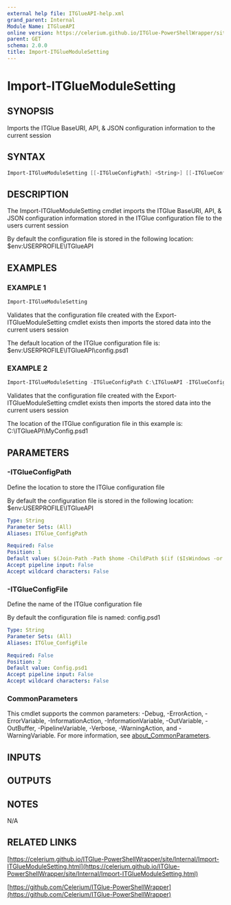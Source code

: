 ```yaml
---
external help file: ITGlueAPI-help.xml
grand_parent: Internal
Module Name: ITGlueAPI
online version: https://celerium.github.io/ITGlue-PowerShellWrapper/site/Internal/Import-ITGlueModuleSetting.html
parent: GET
schema: 2.0.0
title: Import-ITGlueModuleSetting
---
```


# Import-ITGlueModuleSetting

## SYNOPSIS
Imports the ITGlue BaseURI, API, & JSON configuration information to the current session

## SYNTAX

```powershell
Import-ITGlueModuleSetting [[-ITGlueConfigPath] <String>] [[-ITGlueConfigFile] <String>] [<CommonParameters>]
```

## DESCRIPTION
The Import-ITGlueModuleSetting cmdlet imports the ITGlue BaseURI, API, & JSON configuration
information stored in the ITGlue configuration file to the users current session

By default the configuration file is stored in the following location:
    $env:USERPROFILE\ITGlueAPI

## EXAMPLES

### EXAMPLE 1
```powershell
Import-ITGlueModuleSetting
```

Validates that the configuration file created with the Export-ITGlueModuleSetting cmdlet exists
then imports the stored data into the current users session

The default location of the ITGlue configuration file is:
    $env:USERPROFILE\ITGlueAPI\config.psd1

### EXAMPLE 2
```powershell
Import-ITGlueModuleSetting -ITGlueConfigPath C:\ITGlueAPI -ITGlueConfigFile MyConfig.psd1
```

Validates that the configuration file created with the Export-ITGlueModuleSetting cmdlet exists
then imports the stored data into the current users session

The location of the ITGlue configuration file in this example is:
    C:\ITGlueAPI\MyConfig.psd1

## PARAMETERS

### -ITGlueConfigPath
Define the location to store the ITGlue configuration file

By default the configuration file is stored in the following location:
    $env:USERPROFILE\ITGlueAPI

```yaml
Type: String
Parameter Sets: (All)
Aliases: ITGlue_ConfigPath

Required: False
Position: 1
Default value: $(Join-Path -Path $home -ChildPath $(if ($IsWindows -or $PSEdition -eq 'Desktop') {"ITGlueAPI"}else{".ITGlueAPI"}) )
Accept pipeline input: False
Accept wildcard characters: False
```

### -ITGlueConfigFile
Define the name of the ITGlue configuration file

By default the configuration file is named:
    config.psd1

```yaml
Type: String
Parameter Sets: (All)
Aliases: ITGlue_ConfigFile

Required: False
Position: 2
Default value: Config.psd1
Accept pipeline input: False
Accept wildcard characters: False
```

### CommonParameters
This cmdlet supports the common parameters: -Debug, -ErrorAction, -ErrorVariable, -InformationAction, -InformationVariable, -OutVariable, -OutBuffer, -PipelineVariable, -Verbose, -WarningAction, and -WarningVariable. For more information, see [about_CommonParameters](http://go.microsoft.com/fwlink/?LinkID=113216).

## INPUTS

## OUTPUTS

## NOTES
N/A

## RELATED LINKS

[https://celerium.github.io/ITGlue-PowerShellWrapper/site/Internal/Import-ITGlueModuleSetting.html](https://celerium.github.io/ITGlue-PowerShellWrapper/site/Internal/Import-ITGlueModuleSetting.html)

[https://github.com/Celerium/ITGlue-PowerShellWrapper](https://github.com/Celerium/ITGlue-PowerShellWrapper)

